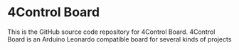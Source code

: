 # 4Control Board
This is the GitHub source code repository for 4Control Board.  4Control Board is an Arduino Leonardo compatible board for several kinds of projects
